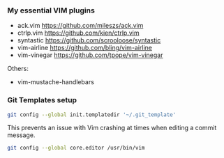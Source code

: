 ### My essential VIM plugins

- ack.vim https://github.com/mileszs/ack.vim
- ctrlp.vim https://github.com/kien/ctrlp.vim
- syntastic https://github.com/scrooloose/syntastic
- vim-airline https://github.com/bling/vim-airline
- vim-vinegar https://github.com/tpope/vim-vinegar

Others:
- vim-mustache-handlebars


### Git Templates setup

```sh
git config --global init.templatedir '~/.git_template'
```

This prevents an issue with Vim crashing at times when editing a commit message.
```sh
git config --global core.editor /usr/bin/vim
```

